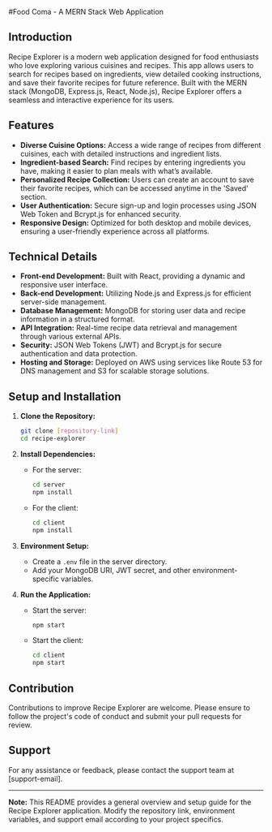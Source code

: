 #Food Coma - A MERN Stack Web Application

## Introduction

Recipe Explorer is a modern web application designed for food enthusiasts who love exploring various cuisines and recipes. This app allows users to search for recipes based on ingredients, view detailed cooking instructions, and save their favorite recipes for future reference. Built with the MERN stack (MongoDB, Express.js, React, Node.js), Recipe Explorer offers a seamless and interactive experience for its users.

## Features

- **Diverse Cuisine Options:** Access a wide range of recipes from different cuisines, each with detailed instructions and ingredient lists.
- **Ingredient-based Search:** Find recipes by entering ingredients you have, making it easier to plan meals with what’s available.
- **Personalized Recipe Collection:** Users can create an account to save their favorite recipes, which can be accessed anytime in the 'Saved' section.
- **User Authentication:** Secure sign-up and login processes using JSON Web Token and Bcrypt.js for enhanced security.
- **Responsive Design:** Optimized for both desktop and mobile devices, ensuring a user-friendly experience across all platforms.

## Technical Details

- **Front-end Development:** Built with React, providing a dynamic and responsive user interface.
- **Back-end Development:** Utilizing Node.js and Express.js for efficient server-side management.
- **Database Management:** MongoDB for storing user data and recipe information in a structured format.
- **API Integration:** Real-time recipe data retrieval and management through various external APIs.
- **Security:** JSON Web Tokens (JWT) and Bcrypt.js for secure authentication and data protection.
- **Hosting and Storage:** Deployed on AWS using services like Route 53 for DNS management and S3 for scalable storage solutions.

## Setup and Installation

1. **Clone the Repository:**
   ```bash
   git clone [repository-link]
   cd recipe-explorer
   ```

2. **Install Dependencies:**
   - For the server:
     ```bash
     cd server
     npm install
     ```
   - For the client:
     ```bash
     cd client
     npm install
     ```

3. **Environment Setup:**
   - Create a `.env` file in the server directory.
   - Add your MongoDB URI, JWT secret, and other environment-specific variables.

4. **Run the Application:**
   - Start the server:
     ```bash
     npm start
     ```
   - Start the client:
     ```bash
     cd client
     npm start
     ```

## Contribution

Contributions to improve Recipe Explorer are welcome. Please ensure to follow the project's code of conduct and submit your pull requests for review.

## Support

For any assistance or feedback, please contact the support team at [support-email].

---

**Note:** This README provides a general overview and setup guide for the Recipe Explorer application. Modify the repository link, environment variables, and support email according to your project specifics.
